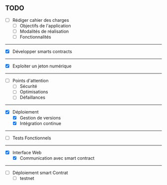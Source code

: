 ## TODO

- [ ] Rédiger cahier des charges
  - [ ] Objectifs de l'application
  - [ ] Modalités de réalisation
  - [ ] Fonctionnalités

---

- [x] Développer smarts contracts

---

- [x] Exploiter un jeton numérique

---

- [ ] Points d'attention
  - [ ] Sécurité
  - [ ] Optimisations
  - [ ] Défaillances

---

- [x] Déploiement
  - [x] Gestion de versions
  - [x] Intégration continue

---

- [ ] Tests Fonctionnels

---

- [x] Interface Web
  - [x] Communication avec smart contract

---

- [ ] Déploiement smart Contrat
  - [ ] testnet
